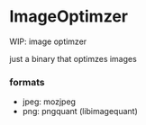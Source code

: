 # ImageOptimzer

WIP: image optimzer

just a binary that optimzes images

### formats

- jpeg: mozjpeg
- png: pngquant (libimagequant)
